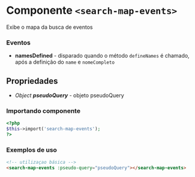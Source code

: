 # Componente `<search-map-events>`
Exibe o mapa da busca de eventos

### Eventos
- **namesDefined** - disparado quando o método `defineNames` é chamado, após a definição do `name` e `nomeCompleto`
  
## Propriedades
- *Object **pseudoQuery*** - objeto pseudoQuery

### Importando componente
```PHP
<?php 
$this->import('search-map-events');
?>
```
### Exemplos de uso
```HTML
<!-- utilizaçao básica -->
<search-map-events :pseudo-query="pseudoQuery"></search-map-events>

```